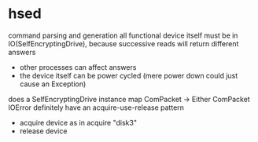 # hsed
command parsing and generation all functional
device itself must be in IO(SelfEncryptingDrive), because successive reads will return different answers
- other processes can affect answers
- the device itself can be power cycled (mere power down could just cause an Exception)

does a SelfEncryptingDrive instance map ComPacket -> Either ComPacket IOError
definitely have an acquire-use-release pattern
- acquire device as in acquire "disk3"
- release device
